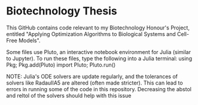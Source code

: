 # Biotechnology Thesis

This GitHub contains code relevant to my Biotechnology Honour's Project, entitled "Applying Optimization Algorithms to Biological Systems and Cell-Free Models".

Some files use Pluto, an interactive notebook environment for Julia (similar to Jupyter). To run these files, type the following into a Julia terminal:
using Pkg; Pkg.add(Pluto)
import Pluto; Pluto.run()

NOTE: Julia's ODE solvers are update regularly, and the tolerances of solvers like RadauIIA5 are altered (often made stricter). This can lead to errors in running some of the code in this repository. Decreasing the abstol and reltol of the solvers should help with this issue